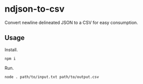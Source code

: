 # ndjson-to-csv
Convert newline delineated JSON to a CSV for easy consumption.

## Usage

Install.

```sh
npm i
```

Run.

```sh
node . path/to/input.txt path/to/output.csv
```
